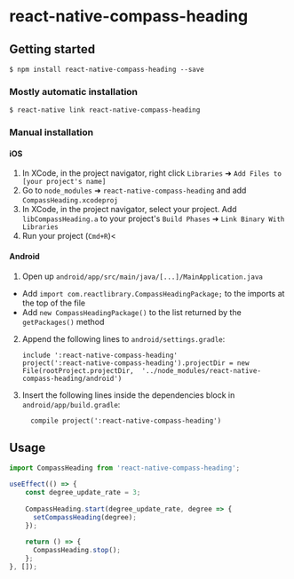 # react-native-compass-heading

## Getting started

`$ npm install react-native-compass-heading --save`

### Mostly automatic installation

`$ react-native link react-native-compass-heading`

### Manual installation


#### iOS

1. In XCode, in the project navigator, right click `Libraries` ➜ `Add Files to [your project's name]`
2. Go to `node_modules` ➜ `react-native-compass-heading` and add `CompassHeading.xcodeproj`
3. In XCode, in the project navigator, select your project. Add `libCompassHeading.a` to your project's `Build Phases` ➜ `Link Binary With Libraries`
4. Run your project (`Cmd+R`)<

#### Android

1. Open up `android/app/src/main/java/[...]/MainApplication.java`
  - Add `import com.reactlibrary.CompassHeadingPackage;` to the imports at the top of the file
  - Add `new CompassHeadingPackage()` to the list returned by the `getPackages()` method
2. Append the following lines to `android/settings.gradle`:
  	```
  	include ':react-native-compass-heading'
  	project(':react-native-compass-heading').projectDir = new File(rootProject.projectDir, 	'../node_modules/react-native-compass-heading/android')
  	```
3. Insert the following lines inside the dependencies block in `android/app/build.gradle`:
  	```
      compile project(':react-native-compass-heading')
  	```


## Usage
```javascript
import CompassHeading from 'react-native-compass-heading';

useEffect(() => {
    const degree_update_rate = 3;
    
    CompassHeading.start(degree_update_rate, degree => {
      setCompassHeading(degree);
    });
    
    return () => {
      CompassHeading.stop();
    };
}, []);
```
